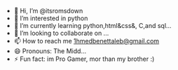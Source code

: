 - 👋 Hi, I’m @itsromsdown
- 👀 I’m interested in python
- 🌱 I’m currently learning python,html&css&, C,and sql...
- 💞️ I’m looking to collaborate on ...
- 📫 How to reach me 1hmedbenettaleb@gmail.com  
- 😄 Pronouns: The Midd...
- ⚡ Fun fact: im Pro Gamer, mor than my brother :) 
<!---
itsromsdown/itsromsdown is a ✨ special ✨ repository because its `README.md` (this file) appears on your GitHub profile.
You can click the Preview link to take a look at your changes.
--->
